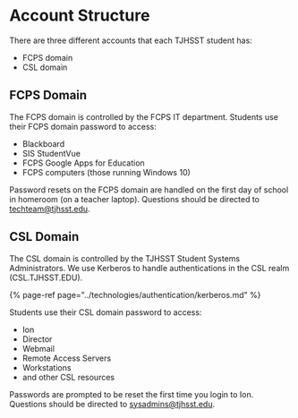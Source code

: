 # Account Structure

There are three different accounts that each TJHSST student has:

* FCPS domain
* CSL domain

## FCPS Domain

The FCPS domain is controlled by the FCPS IT department. Students use their FCPS domain password to access:

* Blackboard
* SIS StudentVue
* FCPS Google Apps for Education
* FCPS computers \(those running Windows 10\)

Password resets on the FCPS domain are handled on the first day of school in homeroom \(on a teacher laptop\). Questions should be directed to [techteam@tjhsst.edu](mailto:techteam@tjhsst.edu).

## CSL Domain

The CSL domain is controlled by the TJHSST Student Systems Administrators. We use Kerberos to handle authentications in the CSL realm \(CSL.TJHSST.EDU\).

{% page-ref page="../technologies/authentication/kerberos.md" %}

Students use their CSL domain password to access:

* Ion
* Director
* Webmail
* Remote Access Servers
* Workstations
* and other CSL resources

Passwords are prompted to be reset the first time you login to Ion. Questions should be directed to [sysadmins@tjhsst.edu](mailto:sysadmins@tjhsst.edu).

